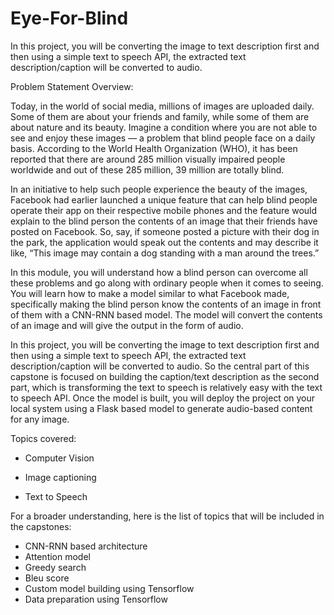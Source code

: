 # Eye-For-Blind
In this project, you will be converting the image to text description first and then using a simple text to speech API, the extracted text description/caption will be converted to audio.

Problem Statement Overview:

Today, in the world of social media, millions of images are uploaded daily. Some of them are about your friends and family, while some of them are about nature and its beauty. Imagine a condition where you are not able to see and enjoy these images — a problem that blind people face on a daily basis. According to the World Health Organization (WHO), it has been reported that there are around 285 million visually impaired people worldwide and out of these 285 million, 39 million are totally blind. 

 

In an initiative to help such people experience the beauty of the images, Facebook had earlier launched a unique feature that can help blind people operate their app on their respective mobile phones and the feature would explain to the blind person the contents of an image that their friends have posted on Facebook. So, say, if someone posted a picture with their dog in the park, the application would speak out the contents and may describe it like, “This image may contain a dog standing with a man around the trees.”

 

In this module, you will understand how a blind person can overcome all these problems and go along with ordinary people when it comes to seeing. You will learn how to make a model similar to what Facebook made, specifically making the blind person know the contents of an image in front of them with a CNN-RNN based model. The model will convert the contents of an image and will give the output in the form of audio.

 

In this project, you will be converting the image to text description first and then using a simple text to speech API, the extracted text description/caption will be converted to audio. So the central part of this capstone is focused on building the caption/text description as the second part, which is transforming the text to speech is relatively easy with the text to speech API. Once the model is built, you will deploy the project on your local system using a Flask based model to generate audio-based content for any image.



Topics covered:
- Computer Vision

- Image captioning

- Text to Speech

For a broader understanding, here is the list of topics that will be included in the capstones:

- CNN-RNN based architecture
- Attention model
- Greedy search
- Bleu score
- Custom model building using Tensorflow
- Data preparation using Tensorflow


